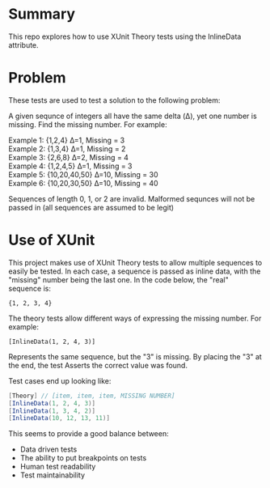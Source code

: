 # Summary
This repo explores how to use XUnit Theory tests using the InlineData attribute. 

# Problem
These tests are used to test a solution to the following problem:

A given sequnce of integers all have the same delta (Δ), yet one number is missing. Find the missing number. For example:

Example 1: {1,2,4} Δ=1, Missing = 3 <br/>
Example 2: {1,3,4} Δ=1, Missing = 2 <br/>
Example 3: {2,6,8} Δ=2, Missing = 4 <br/>
Example 4: {1,2,4,5} Δ=1, Missing = 3 <br/>
Example 5: {10,20,40,50} Δ=10, Missing = 30 <br/>
Example 6: {10,20,30,50} Δ=10, Missing = 40 <br/>

Sequences of length 0, 1, or 2 are invalid. 
Malformed sequnces will not be passed in (all sequences are assumed to be legit)

# Use of XUnit
This project makes use of XUnit Theory tests to allow multiple sequences to easily be tested. In each case, a sequence is passed as inline data, with the "missing" number being the last one. In the code below, the "real" sequence is:
```
{1, 2, 3, 4}
```
The theory tests allow different ways of expressing the missing number. For example:
```
[InlineData(1, 2, 4, 3)]
```
Represents the same sequence, but the "3" is missing. By placing the "3" at the end, the test Asserts the correct value was found.

Test cases end up looking like:
```cs
[Theory] // [item, item, item, MISSING NUMBER]
[InlineData(1, 2, 4, 3)]
[InlineData(1, 3, 4, 2)]
[InlineData(10, 12, 13, 11)]
```

This seems to provide a good balance between:
* Data driven tests
* The ability to put breakpoints on tests
* Human test readability
* Test maintainability
